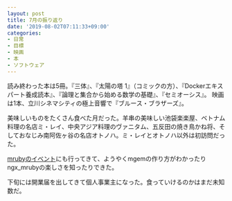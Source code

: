 ```yaml
---
layout: post
title: 7月の振り返り
date: '2019-08-02T07:11:33+09:00'
categories:
- 日常
- 目標
- 映画
- 本
- ソフトウェア
---
```


読み終わった本は5冊。『三体』、『太陽の塔 1』（コミックの方）、『Dockerエキスパート養成読本』、『論理と集合から始める数学の基礎』、『セミオーシス』。
映画は1本、立川シネマシティの極上音響で『ブルース・ブラザーズ』。

美味しいものをたくさん食べた月だった。羊串の美味しい池袋楽楽屋、ベトナム料理の名店ミ・レイ、中央アジア料理のヴァニタム、五反田の焼き鳥かね将、そしておなじみ南阿佐ヶ谷の名店オトノハ。ミ・レイとオトノハ以外は初訪問だった。

[mrubyのイベント](https://handsons.doorkeeper.jp/events/94502)にも行ってきて、ようやくmgemの作り方がわかったりngx_mrubyの楽しさを知ったりできた。

下旬には開業届を出してきて個人事業主になった。食っていけるのかはまだ未知数だ。


